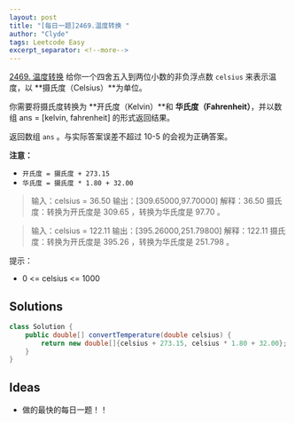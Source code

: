 ```yaml
---
layout: post
title: "[每日一题]2469.温度转换 "
author: "Clyde"
tags: Leetcode Easy
excerpt_separator: <!--more-->
---
```


[2469. 温度转换](https://leetcode.cn/problems/convert-the-temperature/)  给你一个四舍五入到两位小数的非负浮点数 `celsius` 来表示温度，以 **摄氏度（Celsius）**为单位。<!--more-->

你需要将摄氏度转换为 **开氏度（Kelvin）**和 **华氏度（Fahrenheit）**，并以数组 ans = [kelvin, fahrenheit] 的形式返回结果。

返回数组 `ans` 。与实际答案误差不超过 10-5 的会视为正确答案。

**注意：**

- `开氏度 = 摄氏度 + 273.15`
- `华氏度 = 摄氏度 * 1.80 + 32.00`

>  输入：celsius = 36.50
>  输出：[309.65000,97.70000]
>  解释：36.50 摄氏度：转换为开氏度是 309.65 ，转换为华氏度是 97.70 。


>输入：celsius = 122.11
>输出：[395.26000,251.79800]
>解释：122.11 摄氏度：转换为开氏度是 395.26 ，转换为华氏度是 251.798 。


提示：

- 0 <= celsius <= 1000


##  Solutions


```java
class Solution {
    public double[] convertTemperature(double celsius) {
        return new double[]{celsius + 273.15, celsius * 1.80 + 32.00};
    }
}
```

##  Ideas

- 做的最快的每日一题！！

  
